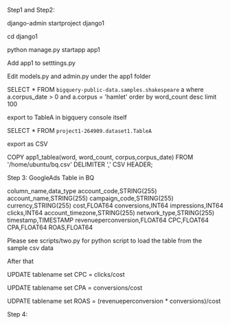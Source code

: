 Step1 and Step2:

django-admin startproject django1

cd django1

python manage.py startapp app1

Add app1 to setttings.py


Edit models.py and admin.py under the app1 folder 

SELECT * FROM `bigquery-public-data.samples.shakespeare` a where a.corpus_date > 0 and a.corpus = 'hamlet' order by word_count desc limit 100

export to TableA in bigquery console itself

SELECT * FROM `project1-264909.dataset1.TableA`

export as CSV

COPY app1_tablea(word, word_count, corpus,corpus_date)
FROM '/home/ubuntu/bq.csv'
DELIMITER ','
CSV HEADER;

Step 3:
GoogleAds Table in BQ

column_name,data_type
account_code,STRING(255)
account_name,STRING(255)
campaign_code,STRING(255)
currency,STRING(255)
cost,FLOAT64
conversions,INT64
impressions,INT64
clicks,INT64
account_timezone,STRING(255)
network_type,STRING(255)
timestamp,TIMESTAMP
revenueperconversion,FLOAT64
CPC,FLOAT64
CPA,FLOAT64
ROAS,FLOAT64

Please see scripts/two.py for python script to load the table from the sample csv data

After that

UPDATE tablename set CPC =  clicks/cost 

UPDATE tablename set CPA =  conversions/cost

UDPATE tablename set ROAS = (revenueperconversion * conversions)/cost

Step 4:

